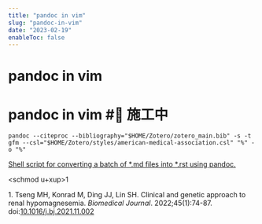 ```yaml
---
title: "pandoc in vim"
slug: "pandoc-in-vim"
date: "2023-02-19"
enableToc: false
---
```


# pandoc in vim


# pandoc in vim #🚧 施工中

`pandoc --citeproc --bibliography="$HOME/Zotero/zotero_main.bib" -s -t gfm --csl="$HOME/Zotero/styles/american-medical-association.csl" "%" -o "%"`

[Shell script for converting a batch of *.md files into *.rst using pandoc.](https://gist.github.com/hugorodgerbrown/5317616)

<schmod u+xup>1</sup>

<span class="csl-left-margin">1. </span><span
class="csl-right-inline">Tseng MH, Konrad M, Ding JJ, Lin SH. Clinical
and genetic approach to renal hypomagnesemia. *Biomedical Journal*.
2022;45(1):74-87.
doi:[10.1016/j.bj.2021.11.002](https://doi.org/10.1016/j.bj.2021.11.002)</span>
